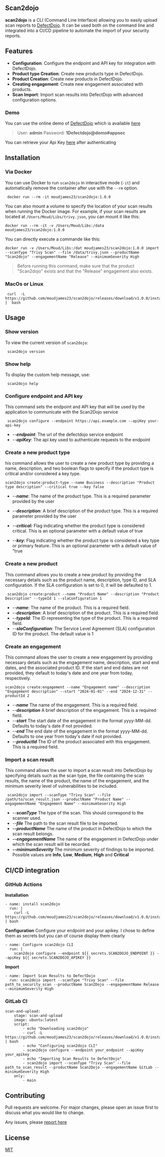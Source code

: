 

## Scan2dojo
**scan2dojo** is a CLI (Command Line Interface) allowing you to easily upload scan reports to [DefectDojo](https://github.com/DefectDojo/django-DefectDojo). It can be used both on the command line and integrated into a CI/CD pipeline to automate the import of your security reports.

## Features

- **Configuration**: Configure the endpoint and API key for integration with DefectDojo.
- **Product type Creation**: Create new products type in DefectDojo.
-  **Product Creation**: Create new products in DefectDojo.
- **Creating engagement**: Create new engagement associated with products.
- **Scan Import**: Import scan results into DefectDojo with advanced configuration options.

### Demo
You can use the online demo of [DefectDojo](https://hub.docker.com/r/defectdojo/defectdojo-django) which is available [here](https://demo.defectdojo.org/)

> User: **admin**
> Password: **1Defectdojo@demo#appsec**

You can retrieve your Api Key [here](https://demo.defectdojo.org/api/key-v2) after authenticating

## Installation

### Via Docker

You can use Docker to run `scan2dojo` in interactive mode (`-it`) and automatically remove the container after use with the `--rm` option.


     docker run --rm -it moudjames23/scan2dojo:1.0.0



You can also mount a volume to specify the location of your scan results when running the Docker image. For example, if your scan results are located at `/Users/Moud/Libs/trivy.json`, you can mount it like this:

    docker run --rm -it -v /Users/Moud/Libs:/data moudjames23/scan2dojo:1.0.0

You can directly execute a commande like this:

    docker run -v /Users/Moud/Libs:/dat moudjames23/scan2dojo:1.0.0 import --scanType "Trivy Scan" --file /data/trivy.json --productName "Scan2dojo" --engagementName "Release" --minimumSeverity High

> Before running this command, make sure that the product "Scan2dojo" exists and that the "Release" engagement also exists.


### MacOs or Linux


     curl  -L  https://github.com/moudjames23/scan2dojo/releases/download/v1.0.0/install.sh  |  bash 


## Usage

### Show version

To view the current version of `scan2dojo`:


     scan2dojo version  

### Show help

To display the custom help message, use:


     scan2dojo help  

### Configure endpoint and API key

This command sets the endpoint and API key that will be used by the application to communicate with the Scan2Dojo service


     scan2dojo configure --endpoint https://api.example.com --apiKey your-api-key

- --***endpoint***: The url of the defectdojo service endpoint
-  --***apiKey***: The api key used to authenticate requests to the endpoint


### Create a new product  type
his command allows the user to create a new product type by providing a name,  description, and two boolean flags to specify if the product type is critical and/or considered a key type.

    scan2dojo create:product-type --name Business --description "Product type description" --critical true --key false

- --***name***: The name of the product type. This is a required parameter provided by the user

- --***description***: A brief description of the product type. This is a required parameter provided by the user

- --***critical:*** Flag indicating whether the product type is considered critical. This is an optional parameter  with a default value of true
-  --***key***: Flag indicating whether the product type is considered a key type or primary feature. This is an optional parameter with a default value of "true

### Create a new product

This command allows you to create a new product by providing the necessary details  such as the product name, description, type ID, and SLA configuration. If the SLA  configuration is set to 0, it will be defaulted to 1.


     scan2dojo create:product --name "Product Name" --description "Product Description" --typeId 1 --slaConfiguration 1  



- --***name***: The name of the product. This is a required field.
- --***description***: A brief description of the product. This is a required field.
- --***typeId***: The ID representing the type of the product. This is a required field.
- --***slaConfiguration***: The Service Level Agreement (SLA) configuration ID for the product. The default value is 1

### Create an engagement

This command allows the user to create a new engagement by providing necessary details such as the engagement name, description, start and end dates, and the associated product ID. If the start and end dates are not provided, they default to today's date and one year from today, respectively.



    scan2dojo create:engagement --name "Engagement name" --description "Engagement description" --start "2024-01-01" --end "2024-12-31" --productId 2

- --***name*** The name of the engagement. This is a required field.
- --***description*** A brief description of the engagement. This is a required field.
- --***start*** The start date of the engagement in the format yyyy-MM-dd. Defaults to today's date if not provided.
- --***end*** The end date of the engagement in the format yyyy-MM-dd. Defaults to one year from today's date if not provided.
- --***productId*** The ID of the product associated with this engagement. This is a required field.



### Import a scan result

This command allows the user to import a scan result into DefectDojo by specifying details such as the scan type, the file containing the scan results, the name of the product, the name of the engagement, and the minimum severity level of vulnerabilities to be included.


     scan2dojo import --scanType "Trivy Scan" --file /path/to/scan_result.json --productName "Product Name" --engagementName "Engagement Name" --minimumSeverity High  

- --***scanType*** The type of the scan. This should correspond to the scanner used.
- --***file*** The path to the scan result file to be imported.
- ***--productName*** The name of the product in DefectDojo to which the scan result belongs.
- ***--engagementName*** The name of the engagement in DefectDojo under which the scan result will be recorded.
- ***--minimumSeverity*** The minimum severity of findings to be imported. Possible values are **Info**, **Low**, **Medium**, **High**
  and **Critical**

## CI/CD integration

### GitHub Actions
**Installation**

    - name: install scan2dojo
      run: |
        curl -L https://github.com/moudjames23/scan2dojo/releases/download/v1.0.0/install.sh | bash

**Configuration**
Configure your endpoint and your apikey. I chose to define them as secrets but you can of course display them clearly

    - name: Configure scan2dojo CLI
      run: |
        scan2dojo configure --endpoint ${{ secrets.SCAN2DOJO_ENDPOINT }} --apiKey ${{ secrets.SCAN2DOJO_APIKEY }}

**Import**

    - name: Import Scan Results to DefectDojo 
      run: scan2dojo import --scanType "Trivy Scan" --file path_to_security_scan --productName Scan2Dojo --engagementName Release --minimumSeverity High


### GitLab CI



    scan-and-upload:
	    stage: scan-and-upload
	    image: ubuntu:latest
	    script:
		    - echo "Downloading scan2dojo"
		    - curl -L https://github.com/moudjames23/scan2dojo/releases/download/v1.0.0/install.sh | bash
		    - echo "Configuring scan2dojo CLI"
		    - scan2dojo configure --endpoint your_endpoint --apiKey your_apikey
		    - echo "Importing Scan Results to DefectDojo"
		    - scan2dojo import --scanType "Trivy Scan" --file path_to_scan_result --productName Scan2Dojo --engagementName GitLab --minimumSeverity High
	    only:
	        - main


## Contributing
Pull requests are welcome. For major changes, please open an issue first to discuss what you would like to change.

Any issues, please [report here](https://github.com/moudjames23/scan2dojo/issues)

## License
[MIT](https://choosealicense.com/licenses/mit/)
